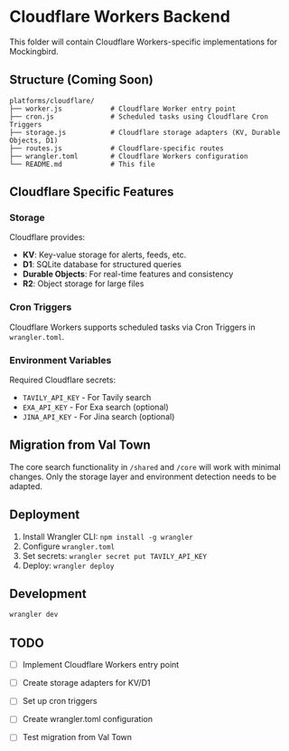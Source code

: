 # Cloudflare Workers Backend

This folder will contain Cloudflare Workers-specific implementations for Mockingbird.

## Structure (Coming Soon)

```
platforms/cloudflare/
├── worker.js            # Cloudflare Worker entry point
├── cron.js              # Scheduled tasks using Cloudflare Cron Triggers
├── storage.js           # Cloudflare storage adapters (KV, Durable Objects, D1)
├── routes.js            # Cloudflare-specific routes
├── wrangler.toml        # Cloudflare Workers configuration
└── README.md            # This file
```

## Cloudflare Specific Features

### Storage

Cloudflare provides:
- **KV**: Key-value storage for alerts, feeds, etc.
- **D1**: SQLite database for structured queries
- **Durable Objects**: For real-time features and consistency
- **R2**: Object storage for large files

### Cron Triggers

Cloudflare Workers supports scheduled tasks via Cron Triggers in `wrangler.toml`.

### Environment Variables

Required Cloudflare secrets:
- `TAVILY_API_KEY` - For Tavily search
- `EXA_API_KEY` - For Exa search (optional)
- `JINA_API_KEY` - For Jina search (optional)

## Migration from Val Town

The core search functionality in `/shared` and `/core` will work with minimal changes.
Only the storage layer and environment detection needs to be adapted.

## Deployment

1. Install Wrangler CLI: `npm install -g wrangler`
2. Configure `wrangler.toml`
3. Set secrets: `wrangler secret put TAVILY_API_KEY`
4. Deploy: `wrangler deploy`

## Development

```bash
wrangler dev
```

## TODO

- [ ] Implement Cloudflare Workers entry point
- [ ] Create storage adapters for KV/D1
- [ ] Set up cron triggers
- [ ] Create wrangler.toml configuration
- [ ] Test migration from Val Town

